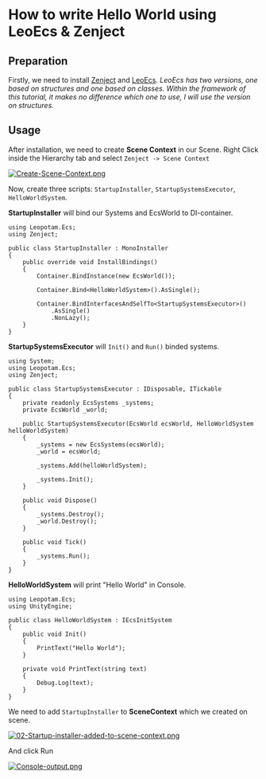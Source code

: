 # How to write Hello World using LeoEcs & Zenject

## Preparation
Firstly, we need to install [Zenject](https://github.com/modesttree/Zenject) and [LeoEcs](https://github.com/Leopotam/ecs).
*LeoEcs has two versions, one based on structures and one based on classes. 
Within the framework of this tutorial, it makes no difference which one to use, I will use the version on structures.*

## Usage
After installation, we need to create **Scene Context** in our Scene. 
Right Click inside the Hierarchy tab and select `Zenject -> Scene Context`

[![Create-Scene-Context.png](https://i.postimg.cc/vTymBgmk/Create-Scene-Context.png)](https://postimg.cc/S2Z41KCf)

Now, create three scripts: `StartupInstaller`, `StartupSystemsExecutor`, `HelloWorldSystem`.

**StartupInstaller** will bind our Systems and EcsWorld to DI-container.
```
using Leopotam.Ecs;
using Zenject;

public class StartupInstaller : MonoInstaller
{
    public override void InstallBindings()
    {
        Container.BindInstance(new EcsWorld());

        Container.Bind<HelloWorldSystem>().AsSingle();

        Container.BindInterfacesAndSelfTo<StartupSystemsExecutor>()
            .AsSingle()
            .NonLazy();
    }
}
```

**StartupSystemsExecutor** will `Init()` and `Run()` binded systems.

```
using System;
using Leopotam.Ecs;
using Zenject;

public class StartupSystemsExecutor : IDisposable, ITickable
{
    private readonly EcsSystems _systems;
    private EcsWorld _world;

    public StartupSystemsExecutor(EcsWorld ecsWorld, HelloWorldSystem helloWorldSystem)
    {
        _systems = new EcsSystems(ecsWorld);
        _world = ecsWorld;

        _systems.Add(helloWorldSystem);
        
        _systems.Init();
    }
    
    public void Dispose()
    {
        _systems.Destroy();
        _world.Destroy();
    }

    public void Tick()
    {
        _systems.Run();
    }
}
```

**HelloWorldSystem** will print "Hello World" in Console.
```
using Leopotam.Ecs;
using UnityEngine;

public class HelloWorldSystem : IEcsInitSystem
{
    public void Init()
    {
        PrintText("Hello World");
    }

    private void PrintText(string text)
    {
        Debug.Log(text);
    }
}
```

We need to add `StartupInstaller` to **SceneContext** which we created on scene.

[![02-Startup-installer-added-to-scene-context.png](https://i.postimg.cc/FsfycwFZ/02-Startup-installer-added-to-scene-context.png)](https://postimg.cc/6yX4xjv2)

And click Run

[![Console-output.png](https://i.postimg.cc/Qx0M8MZY/Console-output.png)](https://postimg.cc/YhL78M9Q)

